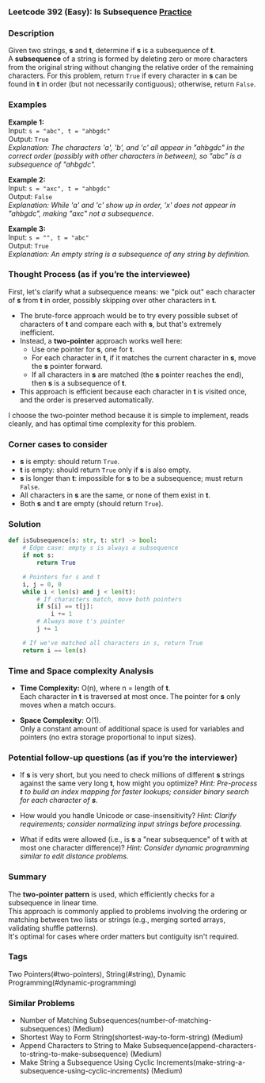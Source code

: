 ### Leetcode 392 (Easy): Is Subsequence [Practice](https://leetcode.com/problems/is-subsequence)

### Description  
Given two strings, **s** and **t**, determine if **s** is a subsequence of **t**.  
A **subsequence** of a string is formed by deleting zero or more characters from the original string without changing the relative order of the remaining characters. For this problem, return `True` if every character in **s** can be found in **t** in order (but not necessarily contiguous); otherwise, return `False`.


### Examples  

**Example 1:**  
Input: `s = "abc", t = "ahbgdc"`  
Output: `True`  
*Explanation: The characters 'a', 'b', and 'c' all appear in "ahbgdc" in the correct order (possibly with other characters in between), so "abc" is a subsequence of "ahbgdc".*

**Example 2:**  
Input: `s = "axc", t = "ahbgdc"`  
Output: `False`  
*Explanation: While 'a' and 'c' show up in order, 'x' does not appear in "ahbgdc", making "axc" not a subsequence.*

**Example 3:**  
Input: `s = "", t = "abc"`  
Output: `True`  
*Explanation: An empty string is a subsequence of any string by definition.*

### Thought Process (as if you’re the interviewee)  
First, let's clarify what a subsequence means: we "pick out" each character of **s** from **t** in order, possibly skipping over other characters in **t**.  
- The brute-force approach would be to try every possible subset of characters of **t** and compare each with **s**, but that's extremely inefficient.  
- Instead, a **two-pointer** approach works well here:  
  - Use one pointer for **s**, one for **t**.
  - For each character in **t**, if it matches the current character in **s**, move the **s** pointer forward.
  - If all characters in **s** are matched (the **s** pointer reaches the end), then **s** is a subsequence of **t**.
- This approach is efficient because each character in **t** is visited once, and the order is preserved automatically.

I choose the two-pointer method because it is simple to implement, reads cleanly, and has optimal time complexity for this problem.

### Corner cases to consider  
- **s** is empty: should return `True`.
- **t** is empty: should return `True` only if **s** is also empty.
- **s** is longer than **t**: impossible for **s** to be a subsequence; must return `False`.
- All characters in **s** are the same, or none of them exist in **t**.
- Both **s** and **t** are empty (should return `True`).


### Solution

```python
def isSubsequence(s: str, t: str) -> bool:
    # Edge case: empty s is always a subsequence
    if not s:
        return True

    # Pointers for s and t
    i, j = 0, 0
    while i < len(s) and j < len(t):
        # If characters match, move both pointers
        if s[i] == t[j]:
            i += 1
        # Always move t's pointer
        j += 1

    # If we've matched all characters in s, return True
    return i == len(s)
```

### Time and Space complexity Analysis  

- **Time Complexity:** O(n), where n = length of **t**.  
  Each character in **t** is traversed at most once. The pointer for **s** only moves when a match occurs.

- **Space Complexity:** O(1).  
  Only a constant amount of additional space is used for variables and pointers (no extra storage proportional to input sizes).


### Potential follow-up questions (as if you’re the interviewer)  

- If **s** is very short, but you need to check millions of different **s** strings against the same very long **t**, how might you optimize?
  *Hint: Pre-process **t** to build an index mapping for faster lookups; consider binary search for each character of **s**.*

- How would you handle Unicode or case-insensitivity?
  *Hint: Clarify requirements; consider normalizing input strings before processing.*

- What if edits were allowed (i.e., is **s** a "near subsequence" of **t** with at most one character difference)?
  *Hint: Consider dynamic programming similar to edit distance problems.*

### Summary
The **two-pointer pattern** is used, which efficiently checks for a subsequence in linear time.  
This approach is commonly applied to problems involving the ordering or matching between two lists or strings (e.g., merging sorted arrays, validating shuffle patterns).  
It's optimal for cases where order matters but contiguity isn't required.

### Tags
Two Pointers(#two-pointers), String(#string), Dynamic Programming(#dynamic-programming)

### Similar Problems
- Number of Matching Subsequences(number-of-matching-subsequences) (Medium)
- Shortest Way to Form String(shortest-way-to-form-string) (Medium)
- Append Characters to String to Make Subsequence(append-characters-to-string-to-make-subsequence) (Medium)
- Make String a Subsequence Using Cyclic Increments(make-string-a-subsequence-using-cyclic-increments) (Medium)